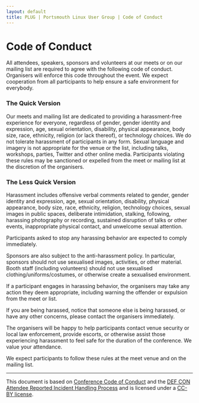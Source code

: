 ```yaml
---
layout: default
title: PLUG | Portsmouth Linux User Group | Code of Conduct
---
```

<div>
	<h1>Code of Conduct</h1>
	<p>All attendees, speakers, sponsors and volunteers at our meets or on our mailing list are required to agree with the following code of
	conduct. Organisers will enforce this code throughout the event. We expect cooperation from all participants to help ensure a safe
	environment for everybody.</p>
	<h3>The Quick Version</h3>
	<p>Our meets and mailing list are dedicated to providing a harassment-free experience for everyone, regardless of gender, gender
	identity and expression, age, sexual orientation, disability, physical appearance, body size, race, ethnicity, religion (or lack
	thereof), or technology choices. We do not tolerate harassment of participants in any form. Sexual language and imagery is not
	appropriate for the venue or the list, including talks, workshops, parties, Twitter and other online media. Participants violating these
	rules may be sanctioned or expelled from the meet or mailing list at the discretion of the organisers.</p>
	<h3>The Less Quick Version</h3>
	<p>Harassment includes offensive verbal comments related to gender, gender identity and expression, age, sexual orientation, disability,
	physical appearance, body size, race, ethnicity, religion, technology choices, sexual images in public spaces, deliberate intimidation,
	stalking, following, harassing photography or recording, sustained disruption of talks or other events, inappropriate physical contact,
	and unwelcome sexual attention.</p>
	<p>Participants asked to stop any harassing behavior are expected to comply immediately.</p>
	<p>Sponsors are also subject to the anti-harassment policy. In particular, sponsors should not use sexualised images, activities, or
	other material. Booth staff (including volunteers) should not use sexualised clothing/uniforms/costumes, or otherwise create a
	sexualised environment.</p>
	<p>If a participant engages in harassing behavior, the organisers may take any action they deem appropriate, including warning the
	offender or expulsion from the meet or list.</p>
	<p>If you are being harassed, notice that someone else is being harassed, or have any other concerns, please contact the organisers
	immediately.</p>
	<p>The organisers will be happy to help participants contact venue security or local law enforcement, provide escorts, or otherwise
	assist those experiencing harassment to feel safe for the duration of the conference. We value your attendance.</p>
	<p>We expect participants to follow these rules at the meet venue and on the mailing list.</p>
	<hr />
	<p>This document is based on <a href="http://confcodeofconduct.com/">Conference Code of Conduct</a> and the <a
	  href="https://www.defcon.org/html/defcon-26/dc-26-news.html#dc26incident">DEF CON Attendee Reported Incident Handling Process</a>
	and is licensed under a <a href="http://creativecommons.org/licenses/by/3.0/deed.en_US">CC-BY license</a>.
</div>
